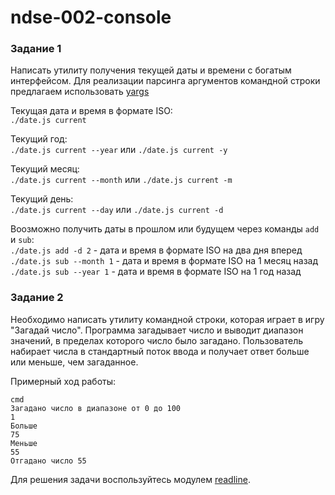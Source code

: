 # ndse-002-console

### Задание 1
Написать утилиту получения текущей даты и времени с богатым интерфейсом.
Для реализации парсинга аргументов командной строки предлагаем использовать [yargs](https://github.com/yargs/yargs)

Текущая дата и время в формате ISO:  
`./date.js current`

Текущий год:  
`./date.js current --year` или `./date.js current -y`

Текущий месяц:  
`./date.js current --month` или `./date.js current -m`

Текущий день:  
`./date.js current --day` или `./date.js current -d`

Воозможно получить даты в прошлом или будущем через команды `add` и `sub`:  
`./date.js add -d 2` - дата и время в формате ISO на два дня вперед
`./date.js sub --month 1` - дата и время в формате ISO на 1 месяц назад
`./date.js sub --year 1` - дата и время в формате ISO на 1 год назад

### Задание 2
Необходимо написать утилиту командной строки, которая играет в игру "Загадай число".
Программа загадывает число и выводит диапазон значений, в пределах которого число было загадано.
Пользователь набирает числа в стандартный поток ввода и получает ответ больше или меньше, чем загаданное.

Примерный ход работы:
```
cmd
Загадано число в диапазоне от 0 до 100
1
Больше
75
Меньше
55
Отгадано число 55
```
Для решения задачи воспользуйтесь модулем [readline](https://nodejs.org/api/readline.html).
